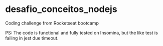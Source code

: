 # desafio_conceitos_nodejs
Coding challenge from Rocketseat bootcamp

PS: The code is functional and fully tested on Insomina, but the like test is failing in jest due timeout.
